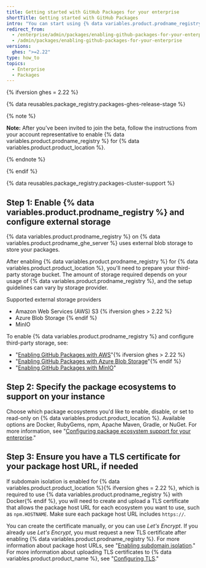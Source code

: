 ```yaml
---
title: Getting started with GitHub Packages for your enterprise
shortTitle: Getting started with GitHub Packages
intro: "You can start using {% data variables.product.prodname_registry %} on {% data variables.product.product_location %} by enabling the feature, configuring third-party storage, configuring the ecosystems you want to support, and updating your TLS certificate."
redirect_from:
  - /enterprise/admin/packages/enabling-github-packages-for-your-enterprise
  - /admin/packages/enabling-github-packages-for-your-enterprise
versions:
  ghes: ">=2.22"
type: how_to
topics:
  - Enterprise
  - Packages
---
```


{% ifversion ghes = 2.22 %}

{% data reusables.package_registry.packages-ghes-release-stage %}

{% note %}

**Note:** After you've been invited to join the beta, follow the instructions from your account representative to enable {% data variables.product.prodname_registry %} for {% data variables.product.product_location %}.

{% endnote %}

{% endif %}

{% data reusables.package_registry.packages-cluster-support %}

## Step 1: Enable {% data variables.product.prodname_registry %} and configure external storage

{% data variables.product.prodname_registry %} on {% data variables.product.prodname_ghe_server %} uses external blob storage to store your packages.

After enabling {% data variables.product.prodname_registry %} for {% data variables.product.product_location %}, you'll need to prepare your third-party storage bucket. The amount of storage required depends on your usage of {% data variables.product.prodname_registry %}, and the setup guidelines can vary by storage provider.

Supported external storage providers

- Amazon Web Services (AWS) S3 {% ifversion ghes > 2.22 %}
- Azure Blob Storage {% endif %}
- MinIO

To enable {% data variables.product.prodname_registry %} and configure third-party storage, see:

- "[Enabling GitHub Packages with AWS](/admin/packages/enabling-github-packages-with-aws)"{% ifversion ghes > 2.22 %}
- "[Enabling GitHub Packages with Azure Blob Storage](/admin/packages/enabling-github-packages-with-azure-blob-storage)"{% endif %}
- "[Enabling GitHub Packages with MinIO](/admin/packages/enabling-github-packages-with-minio)"

## Step 2: Specify the package ecosystems to support on your instance

Choose which package ecosystems you'd like to enable, disable, or set to read-only on {% data variables.product.product_location %}. Available options are Docker, RubyGems, npm, Apache Maven, Gradle, or NuGet. For more information, see "[Configuring package ecosystem support for your enterprise](/enterprise/admin/packages/configuring-package-ecosystem-support-for-your-enterprise)."

## Step 3: Ensure you have a TLS certificate for your package host URL, if needed

If subdomain isolation is enabled for {% data variables.product.product_location %}{% ifversion ghes = 2.22 %}, which is required to use {% data variables.product.prodname_registry %} with Docker{% endif %}, you will need to create and upload a TLS certificate that allows the package host URL for each ecosystem you want to use, such as `npm.HOSTNAME`. Make sure each package host URL includes `https://`.

You can create the certificate manually, or you can use _Let's Encrypt_. If you already use _Let's Encrypt_, you must request a new TLS certificate after enabling {% data variables.product.prodname_registry %}. For more information about package host URLs, see "[Enabling subdomain isolation](/enterprise/admin/configuration/enabling-subdomain-isolation)." For more information about uploading TLS certificates to {% data variables.product.product_name %}, see "[Configuring TLS](/enterprise/admin/configuration/configuring-tls)."

